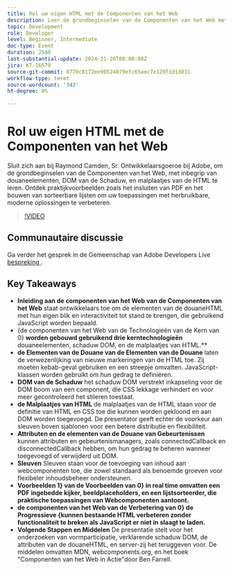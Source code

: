 ```yaml
---
title: Rol uw eigen HTML met de Componenten van het Web
description: Leer de grondbeginselen van de Componenten van het Web met Raymond Camden, Sr. Ontwikkelaarsgoeroe bij Adobe, met inbegrip van douaneelementen, Schaduw DOM, en de malplaatjes van HTML, met praktische voorbeelden zoals het inbedden van PDF en het bouwen van sorteerbare lijsten om uw toepassingen te verbeteren.
topic: Development
role: Developer
level: Beginner, Intermediate
doc-type: Event
duration: 2580
last-substantial-update: 2024-11-26T00:00:00Z
jira: KT-16579
source-git-commit: 8770c8172ee90524079efc65aec7e129f1d1d031
workflow-type: tm+mt
source-wordcount: '343'
ht-degree: 0%

---
```



# Rol uw eigen HTML met de Componenten van het Web

Sluit zich aan bij Raymond Camden, Sr. Ontwikkelaarsgoeroe bij Adobe, om de grondbeginselen van de Componenten van het Web, met inbegrip van douaneelementen, DOM van de Schaduw, en malplaatjes van de HTML te leren. Ontdek praktijkvoorbeelden zoals het insluiten van PDF en het bouwen van sorteerbare lijsten om uw toepassingen met herbruikbare, moderne oplossingen te verbeteren.

>[!VIDEO](https://video.tv.adobe.com/v/3440406/?learn=on&enablevpops)

## Communautaire discussie

Ga verder het gesprek in de Gemeenschap van Adobe Developers Live [ bespreking ](https://adobe.ly/48PRE63).

## Key Takeaways

* **Inleiding aan de componenten van het Web van de Componenten van het Web** staat ontwikkelaars toe om de elementen van de douaneHTML met hun eigen blik en interactiviteit tot stand te brengen, die gebruikend JavaScript worden bepaald.
* {de componenten van het Web van de Technologieën van de Kern van 0} **worden gebouwd gebruikend drie kerntechnologieën** douaneelementen, schaduw DOM, en de malplaatjes van HTML.**
* **de Elementen van de Douane van de Elementen van de Douane** laten de verwezenlijking van nieuwe markeringen van de HTML toe. Zij moeten kebab-geval gebruiken en een streepje omvatten. JavaScript-klassen worden gebruikt om hun gedrag te definiëren.
* **DOM van de Schaduw** het schaduw DOM verstrekt inkapseling voor de DOM boom van een component, die CSS lekkage verhindert en voor meer gecontroleerd het stileren toestaat.
* **de Malplaatjes van HTML** de malplaatjes van de HTML staan voor de definitie van HTML en CSS toe die kunnen worden gekloond en aan DOM worden toegevoegd. De presentator geeft echter de voorkeur aan sleuven boven sjablonen voor een betere distributie en flexibiliteit.
* **Attributen en de elementen van de Douane van Gebeurtenissen** kunnen attributen en gebeurtenismanagers, zoals connectedCallback en disconnectedCallback hebben, om hun gedrag te beheren wanneer toegevoegd of verwijderd uit DOM.
* **Sleuven** Sleuven staan voor de toevoeging van inhoud aan webcomponenten toe, die zowel standaard als benoemde groeven voor flexibeler inhoudsbeheer ondersteunen.
* **Voorbeelden 1} van de Voorbeelden van 0} in real time omvatten een PDF ingebedde kijker, beeldplaceholders, en een lijstsorteerder, die praktische toepassingen van Webcomponenten aantoont.**
* **de componenten van het Web van de Verbetering van 0} de Progressieve {kunnen bestaande HTML verbeteren zonder functionaliteit te breken als JavaScript er niet in slaagt te laden.**
* **Volgende Stappen en Middelen** De presentatie stelt voor het onderzoeken van vormparticipatie, verklarende schaduw DOM, de attributen van de douaneHTML, en server-zij het teruggeven voor. De middelen omvatten MDN, webcomponents.org, en het boek &quot;Componenten van het Web in Actie&quot;door Ben Farrell.